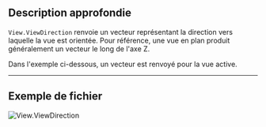 ## Description approfondie
`View.ViewDirection` renvoie un vecteur représentant la direction vers laquelle la vue est orientée. Pour référence, une vue en plan produit généralement un vecteur le long de l'axe Z.

Dans l'exemple ci-dessous, un vecteur est renvoyé pour la vue active.
___
## Exemple de fichier

![View.ViewDirection](./Revit.Elements.Views.View.ViewDirection_img.jpg)
